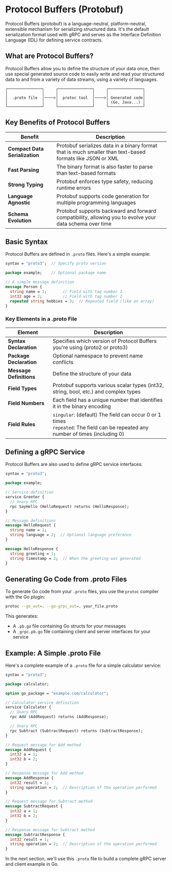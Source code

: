 # Protocol Buffers (Protobuf)

Protocol Buffers (protobuf) is a language-neutral, platform-neutral, extensible mechanism for serializing structured
data. It's the default serialization format used with gRPC and serves as the Interface Definition Language (IDL) for
defining service contracts.

## What are Protocol Buffers?

Protocol Buffers allow you to define the structure of your data once, then use special generated source code to easily
write and read your structured data to and from a variety of data streams, using a variety of languages.

```
┌───────────────┐     ┌───────────────┐     ┌───────────────┐
│               │     │               │     │               │
│  .proto file  │────>│  protoc tool  │────>│ Generated code│
│               │     │               │     │ (Go, Java...) │
└───────────────┘     └───────────────┘     └───────────────┘
```

## Key Benefits of Protocol Buffers

| Benefit                        | Description                                                                                               |
|--------------------------------|-----------------------------------------------------------------------------------------------------------|
| **Compact Data Serialization** | Protobuf serializes data in a binary format that is much smaller than text-based formats like JSON or XML |
| **Fast Parsing**               | The binary format is also faster to parse than text-based formats                                         |
| **Strong Typing**              | Protobuf enforces type safety, reducing runtime errors                                                    |
| **Language Agnostic**          | Protobuf supports code generation for multiple programming languages                                      |
| **Schema Evolution**           | Protobuf supports backward and forward compatibility, allowing you to evolve your data schema over time   |

## Basic Syntax

Protocol Buffers are defined in `.proto` files. Here's a simple example:

```protobuf
syntax = "proto3";  // Specify proto version

package example;    // Optional package name

// A simple message definition
message Person {
  string name = 1;       // Field with tag number 1
  int32 age = 2;         // Field with tag number 2
  repeated string hobbies = 3;  // Repeated field (like an array)
}
```

### Key Elements in a .proto File

| Element                 | Description                                                                                                                       |
|-------------------------|-----------------------------------------------------------------------------------------------------------------------------------|
| **Syntax Declaration**  | Specifies which version of Protocol Buffers you're using (proto2 or proto3)                                                       |
| **Package Declaration** | Optional namespace to prevent name conflicts                                                                                      |
| **Message Definitions** | Define the structure of your data                                                                                                 |
| **Field Types**         | Protobuf supports various scalar types (int32, string, bool, etc.) and complex types                                              |
| **Field Numbers**       | Each field has a unique number that identifies it in the binary encoding                                                          |
| **Field Rules**         | `singular`: (default) The field can occur 0 or 1 times<br>`repeated`: The field can be repeated any number of times (including 0) |

## Defining a gRPC Service

Protocol Buffers are also used to define gRPC service interfaces:

```protobuf
syntax = "proto3";

package example;

// Service definition
service Greeter {
  // Unary RPC
  rpc SayHello (HelloRequest) returns (HelloResponse);
}

// Message definitions
message HelloRequest {
  string name = 1;
  string language = 2;  // Optional language preference
}

message HelloResponse {
  string greeting = 1;
  string timestamp = 2;  // When the greeting was generated
}
```

## Generating Go Code from .proto Files

To generate Go code from your `.proto` files, you use the `protoc` compiler with the Go plugin:

```bash
protoc --go_out=. --go-grpc_out=. your_file.proto
```

This generates:

- A `.pb.go` file containing Go structs for your messages
- A `_grpc.pb.go` file containing client and server interfaces for your service

## Example: A Simple .proto File

Here's a complete example of a `.proto` file for a simple calculator service:

```protobuf
syntax = "proto3";

package calculator;

option go_package = "example.com/calculator";

// Calculator service definition
service Calculator {
  // Unary RPC
  rpc Add (AddRequest) returns (AddResponse);

  // Unary RPC
  rpc Subtract (SubtractRequest) returns (SubtractResponse);
}

// Request message for Add method
message AddRequest {
  int32 a = 1;
  int32 b = 2;
}

// Response message for Add method
message AddResponse {
  int32 result = 1;
  string operation = 2;  // Description of the operation performed
}

// Request message for Subtract method
message SubtractRequest {
  int32 a = 1;
  int32 b = 2;
}

// Response message for Subtract method
message SubtractResponse {
  int32 result = 1;
  string operation = 2;  // Description of the operation performed
}
```

In the next section, we'll use this `.proto` file to build a complete gRPC server and client example in Go.

